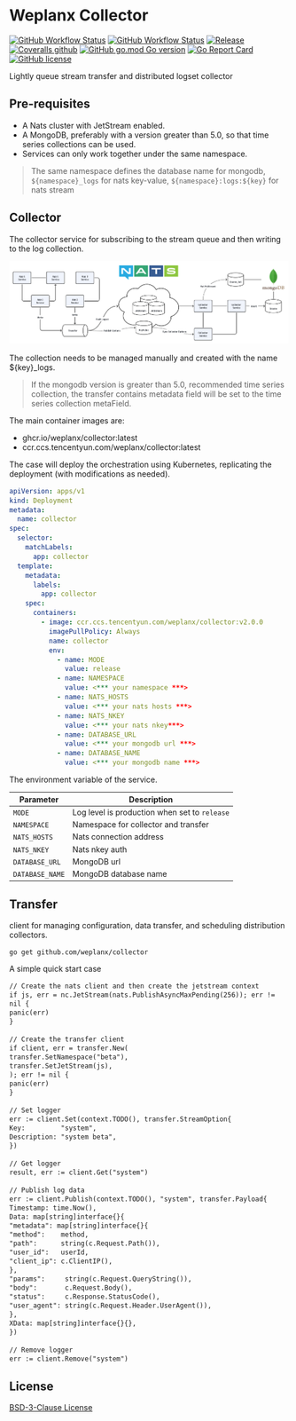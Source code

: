 # Weplanx Collector

[![GitHub Workflow Status](https://img.shields.io/github/actions/workflow/status/weplanx/collector/release.yml?label=release&style=flat-square)](https://github.com/weplanx/collector/actions/workflows/release.yml)
[![GitHub Workflow Status](https://img.shields.io/github/actions/workflow/status/weplanx/collector/testing.yml?label=testing&style=flat-square)](https://github.com/weplanx/collector/actions/workflows/testing.yml)
[![Release](https://img.shields.io/github/v/release/weplanx/collector.svg?style=flat-square&include_prereleases)](https://github.com/weplanx/collector/releases)
[![Coveralls github](https://img.shields.io/coveralls/github/weplanx/collector.svg?style=flat-square)](https://coveralls.io/github/weplanx/collector)
[![GitHub go.mod Go version](https://img.shields.io/github/go-mod/go-version/weplanx/collector?style=flat-square)](https://github.com/weplanx/collector)
[![Go Report Card](https://goreportcard.com/badge/github.com/weplanx/collector?style=flat-square)](https://goreportcard.com/report/github.com/weplanx/collector)
[![GitHub license](https://img.shields.io/github/license/weplanx/collector?style=flat-square)](https://raw.githubusercontent.com/weplanx/collector/main/LICENSE)

Lightly queue stream transfer and distributed logset collector

## Pre-requisites

- A Nats cluster with JetStream enabled.
- A MongoDB, preferably with a version greater than 5.0, so that time series collections can be used.
- Services can only work together under the same namespace.

> The same namespace defines the database name for mongodb, `${namespace}_logs` for nats
> key-value, `${namespace}:logs:${key}` for nats stream

## Collector

The collector service for subscribing to the stream queue and then writing to the log collection.

![logic.png](logic.png)

The collection needs to be managed manually and created with the name ${key}_logs.

> If the mongodb version is greater than 5.0, recommended time series collection, the transfer contains metadata field
> will be set to the time series collection metaField.

The main container images are:

- ghcr.io/weplanx/collector:latest
- ccr.ccs.tencentyun.com/weplanx/collector:latest

The case will deploy the orchestration using Kubernetes, replicating the deployment (with modifications as needed).

```yaml
apiVersion: apps/v1
kind: Deployment
metadata:
  name: collector
spec:
  selector:
    matchLabels:
      app: collector
  template:
    metadata:
      labels:
        app: collector
    spec:
      containers:
        - image: ccr.ccs.tencentyun.com/weplanx/collector:v2.0.0
          imagePullPolicy: Always
          name: collector
          env:
            - name: MODE
              value: release
            - name: NAMESPACE
              value: <*** your namespace ***>
            - name: NATS_HOSTS
              value: <*** your nats hosts ***>
            - name: NATS_NKEY
              value: <*** your nats nkey***>
            - name: DATABASE_URL
              value: <*** your mongodb url ***>
            - name: DATABASE_NAME
              value: <*** your mongodb name ***>
```

The environment variable of the service.

| Parameter       | Description                                   |
|-----------------|-----------------------------------------------|
| `MODE`          | Log level is production when set to `release` |
| `NAMESPACE`     | Namespace for collector and transfer          |
| `NATS_HOSTS`    | Nats connection address                       |
| `NATS_NKEY`     | Nats nkey auth                                |
| `DATABASE_URL`  | MongoDB url                                   |
| `DATABASE_NAME` | MongoDB database name                         |

## Transfer

client for managing configuration, data transfer, and scheduling distribution collectors.

```shell
go get github.com/weplanx/collector
```

A simple quick start case

```golang
// Create the nats client and then create the jetstream context
if js, err = nc.JetStream(nats.PublishAsyncMaxPending(256)); err != nil {
panic(err)
}

// Create the transfer client
if client, err = transfer.New(
transfer.SetNamespace("beta"),
transfer.SetJetStream(js),
); err != nil {
panic(err)
}

// Set logger
err := client.Set(context.TODO(), transfer.StreamOption{
Key:         "system",
Description: "system beta",
})

// Get logger
result, err := client.Get("system")

// Publish log data
err := client.Publish(context.TODO(), "system", transfer.Payload{
Timestamp: time.Now(),
Data: map[string]interface{}{
"metadata": map[string]interface{}{
"method":    method,
"path":      string(c.Request.Path()),
"user_id":   userId,
"client_ip": c.ClientIP(),
},
"params":     string(c.Request.QueryString()),
"body":       c.Request.Body(),
"status":     c.Response.StatusCode(),
"user_agent": string(c.Request.Header.UserAgent()),
},
XData: map[string]interface{}{},
})

// Remove logger
err := client.Remove("system")
```

## License

[BSD-3-Clause License](https://github.com/weplanx/collector/blob/main/LICENSE)

